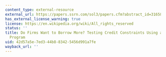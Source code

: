 ```yaml
---
content_type: external-resource
external_url: https://papers.ssrn.com/sol3/papers.cfm?abstract_id=316587
has_external_license_warning: true
license: https://en.wikipedia.org/wiki/All_rights_reserved
status: ''
title: Do Firms Want to Borrow More? Testing Credit Constraints Using a Directed Lending
  Program
uid: 42d57a5e-7ed3-44b8-8342-5456d991a7fe
wayback_url: ''
---
```

